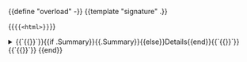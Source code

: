 {{define "overload" -}}
{{template "signature" .}}

{{`{{<html>}}`}}<details>
<summary>{{`{{</html>}}`}}{{if .Summary}}{{.Summary}}{{else}}Details{{end}}{{`{{<html>}}`}}</summary>{{`{{</html>}}`}}
{{template "description" . -}}
{{template "func_parameters" . -}}
{{template "func_args" . -}}
{{template "func_returns" . -}}
{{template "func_raises" . -}}
{{`{{<html>}}`}}</details>{{`{{</html>}}`}}
{{end}}